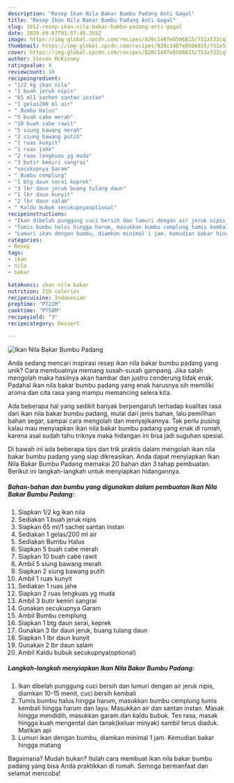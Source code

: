 ```yaml
---
description: "Resep Ikan Nila Bakar Bumbu Padang Anti Gagal"
title: "Resep Ikan Nila Bakar Bumbu Padang Anti Gagal"
slug: 1652-resep-ikan-nila-bakar-bumbu-padang-anti-gagal
date: 2020-09-07T01:57:45.355Z
image: https://img-global.cpcdn.com/recipes/820c1407e8506815/751x532cq70/ikan-nila-bakar-bumbu-padang-foto-resep-utama.jpg
thumbnail: https://img-global.cpcdn.com/recipes/820c1407e8506815/751x532cq70/ikan-nila-bakar-bumbu-padang-foto-resep-utama.jpg
cover: https://img-global.cpcdn.com/recipes/820c1407e8506815/751x532cq70/ikan-nila-bakar-bumbu-padang-foto-resep-utama.jpg
author: Steven McKinney
ratingvalue: 4
reviewcount: 10
recipeingredient:
- "1/2 kg ikan nila"
- "1 buah jeruk nipis"
- "65 ml1 sachet santan instan"
- "1 gelas200 ml air"
- " Bumbu Halus"
- "5 buah cabe merah"
- "10 buah cabe rawit"
- "5 siung bawang merah"
- "2 siung bawang putih"
- "1 ruas kunyit"
- "1 ruas jahe"
- "2 ruas lengkuas yg muda"
- "3 butir kemiri sangrai"
- "secukupnya Garam"
- " Bumbu cemplung"
- "1 btg daun serai keprek"
- "3 lbr daun jeruk buang tulang daun"
- "1 lbr daun kunyit"
- "2 lbr daun salam"
- " Kaldu bubuk secukupnyaoptional"
recipeinstructions:
- "Ikan dibelah punggung cuci bersih dan lumuri dengan air jeruk nipis, diamkan 10-15 menit, cuci bersih kembali"
- "Tumis bumbu halus hingga harum, masukkan bumbu cemplung tumis kembali hingga harum dan layu. Masukkan air dan santan instan. Masak hingga mendidih, masukkan garam.dan kaldu bubuk. Tes rasa, masak hingga kuah mengental dan tanak(keluar minyak) sambil terus diaduk. Matikan api"
- "Lumuri ikan dengan bumbu, diamkan minimal 1 jam. Kemudian bakar hingga matang"
categories:
- Resep
tags:
- ikan
- nila
- bakar

katakunci: ikan nila bakar 
nutrition: 210 calories
recipecuisine: Indonesian
preptime: "PT22M"
cooktime: "PT58M"
recipeyield: "3"
recipecategory: Dessert

---
```



![Ikan Nila Bakar Bumbu Padang](https://img-global.cpcdn.com/recipes/820c1407e8506815/751x532cq70/ikan-nila-bakar-bumbu-padang-foto-resep-utama.jpg)

Anda sedang mencari inspirasi resep ikan nila bakar bumbu padang yang unik? Cara membuatnya memang susah-susah gampang. Jika salah mengolah maka hasilnya akan hambar dan justru cenderung tidak enak. Padahal ikan nila bakar bumbu padang yang enak harusnya sih memiliki aroma dan cita rasa yang mampu memancing selera kita.

Ada beberapa hal yang sedikit banyak berpengaruh terhadap kualitas rasa dari ikan nila bakar bumbu padang, mulai dari jenis bahan, lalu pemilihan bahan segar, sampai cara mengolah dan menyajikannya. Tak perlu pusing kalau mau menyiapkan ikan nila bakar bumbu padang yang enak di rumah, karena asal sudah tahu triknya maka hidangan ini bisa jadi suguhan spesial.




Di bawah ini ada beberapa tips dan trik praktis dalam mengolah ikan nila bakar bumbu padang yang siap dikreasikan. Anda dapat menyiapkan Ikan Nila Bakar Bumbu Padang memakai 20 bahan dan 3 tahap pembuatan. Berikut ini langkah-langkah untuk menyiapkan hidangannya.

<!--inarticleads1-->

##### Bahan-bahan dan bumbu yang digunakan dalam pembuatan Ikan Nila Bakar Bumbu Padang:

1. Siapkan 1/2 kg ikan nila
1. Sediakan 1 buah jeruk nipis
1. Siapkan 65 ml/1 sachet santan instan
1. Sediakan 1 gelas/200 ml air
1. Sediakan  Bumbu Halus
1. Siapkan 5 buah cabe merah
1. Siapkan 10 buah cabe rawit
1. Ambil 5 siung bawang merah
1. Siapkan 2 siung bawang putih
1. Ambil 1 ruas kunyit
1. Sediakan 1 ruas jahe
1. Siapkan 2 ruas lengkuas yg muda
1. Ambil 3 butir kemiri sangrai
1. Gunakan secukupnya Garam
1. Ambil  Bumbu cemplung
1. Siapkan 1 btg daun serai, keprek
1. Gunakan 3 lbr daun jeruk, buang tulang daun
1. Siapkan 1 lbr daun kunyit
1. Gunakan 2 lbr daun salam
1. Ambil  Kaldu bubuk secukupnya(optional)




<!--inarticleads2-->

##### Langkah-langkah menyiapkan Ikan Nila Bakar Bumbu Padang:

1. Ikan dibelah punggung cuci bersih dan lumuri dengan air jeruk nipis, diamkan 10-15 menit, cuci bersih kembali
1. Tumis bumbu halus hingga harum, masukkan bumbu cemplung tumis kembali hingga harum dan layu. Masukkan air dan santan instan. Masak hingga mendidih, masukkan garam.dan kaldu bubuk. Tes rasa, masak hingga kuah mengental dan tanak(keluar minyak) sambil terus diaduk. Matikan api
1. Lumuri ikan dengan bumbu, diamkan minimal 1 jam. Kemudian bakar hingga matang




Bagaimana? Mudah bukan? Itulah cara membuat ikan nila bakar bumbu padang yang bisa Anda praktikkan di rumah. Semoga bermanfaat dan selamat mencoba!
